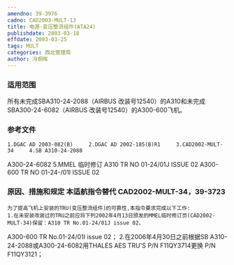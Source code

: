 ```yaml
---
amendno: 39-3976
cadno: CAD2003-MULT-13
title: 电源-变压整流组件(ATA24)
publishdate: 2003-03-18
effdate: 2003-03-25
tags: MULT
categories: 西北管理局
author: 冯炯晖
---
```


### 适用范围 
所有未完成SBA310-24-2088（AIRBUS 改装号12540）的A310和未完成SBA300-24-6082（AIRBUS 改装号12540）的A300-600飞机。

<!--more-->
### 参考文件
    1.DGAC AD 2003-082(B)     2.DGAC AD 2002-185(B)R1     3.CAD2002-MULT-34     4.SB A310-24-2088 
A300-24-6082 
    5.MMEL	临时修订 A310 TR NO 01-24/01J ISSUE 02 A300-600 TR NO 01-24-/01I ISSUE 02 

### 原因、措施和规定 本适航指令替代 CAD2002-MULT-34，39-3723 
    为了提高飞机上安装的TRU(变压整流组件)的可靠性,本指令要求完成以下工作: 
    1.在未安装改装过的TRU之前应将下列2002年4月13日颁发的MMEL临时修订页(CAD2002-MULT-34)保留：A310 TR No.01-24/01J issue 02，
       
A300-600 TR No.01-24/01I issue 02； 
    2.在2006年4月30日之前根据SB A310-24-2088或A300-24-6082用THALES AES TRU'S P/N F11QY3714更换 P/N F11QY3121；
